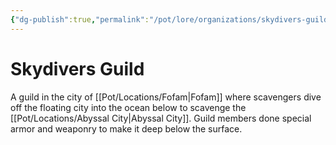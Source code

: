```yaml
---
{"dg-publish":true,"permalink":"/pot/lore/organizations/skydivers-guild/"}
---
```



# Skydivers Guild
A guild in the city of [[Pot/Locations/Fofam\|Fofam]] where scavengers dive off the floating city into the ocean below to scavenge the [[Pot/Locations/Abyssal City\|Abyssal City]]. Guild members done special armor and weaponry to make it deep below the surface.